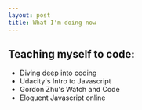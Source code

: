 ```yaml
---
layout: post
title: What I'm doing now
---
```

## Teaching myself to code:
- Diving deep into coding
- Udacity's Intro to Javascript
- Gordon Zhu's Watch and Code
- Eloquent Javascript online
